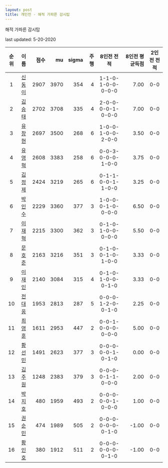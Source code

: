 ```yaml
---
layout: post
title: 개인전 - 해적 가파른 감시탑
---
```


해적 가파른 감시탑

last updated: 5-20-2020

| 순위 | 이름 | 점수 | mu | sigma | 주행 | 8인전 전적 | 8인전 평균득점 | 2인전 전적 |
|:---:|:---:|---:|---:|---:|---:|:---:|---:|:---:|
| 1 | [신동이](../shindongi) | 2907 | 3970 | 354 | 4 | 1-1-0-1-0-0-0-0-0 | 7.00 | 0-0 |
| 2 | [김승태](../gimseungtae) | 2702 | 3708 | 335 | 4 | 2-0-0-0-0-1-0-0-0 | 7.00 | 0-0 |
| 3 | [유창현](../yuchanghyeon) | 2697 | 3500 | 268 | 6 | 1-0-0-1-0-0-2-0-0 | 3.50 | 0-0 |
| 4 | [유영혁](../yuyeonghyeok) | 2608 | 3383 | 258 | 6 | 0-0-3-0-0-0-1-0-0 | 3.75 | 0-0 |
| 5 | [김정제](../gimjeongje) | 2424 | 3219 | 265 | 6 | 0-1-1-0-0-1-1-0-0 | 3.25 | 0-0 |
| 6 | [박인수](../bakinsu) | 2229 | 3360 | 377 | 3 | 1-0-0-0-1-0-0-0-0 | 6.50 | 0-0 |
| 7 | [이재혁](../ijaehyeok) | 2215 | 3300 | 362 | 3 | 0-1-0-1-0-0-0-0-0 | 5.50 | 0-0 |
| 8 | [문호준](../munhojun) | 2163 | 3216 | 351 | 3 | 0-1-0-0-1-0-1-0-0 | 3.33 | 0-0 |
| 9 | [이재인](../ijaein) | 2140 | 3084 | 315 | 4 | 0-1-0-1-0-0-0-1-0 | 3.33 | 0-0 |
| 10 | [전대웅](../jeondaewoong) | 1953 | 2813 | 287 | 5 | 0-0-0-1-2-0-0-1-0 | 2.25 | 0-0 |
| 11 | [최영훈](../choiyeonghun) | 1611 | 2953 | 447 | 2 | 0-0-1-0-0-0-0-0-0 | 5.00 | 0-0 |
| 12 | [황선민](../hwangseongmin) | 1491 | 2623 | 377 | 3 | 0-0-0-0-0-1-0-1-0 | 0.00 | 0-0 |
| 13 | [김주원](../gimjuwon) | 1248 | 2383 | 379 | 3 | 0-0-0-0-1-1-0-0-0 | 2.00 | 0-0 |
| 14 | [박지호](../bakjiho) | 480 | 1959 | 493 | 2 | 0-0-0-0-0-1-0-0-0 | 1.00 | 0-0 |
| 15 | [권순민](../gweonsoonmin) | 474 | 1989 | 505 | 2 | 0-0-0-0-0-0-0-1-0 | -1.00 | 0-0 |
| 16 | [황인호](../hwanginho) | 380 | 1912 | 511 | 2 | 0-0-0-0-0-0-0-1-0 | -1.00 | 0-0 |
